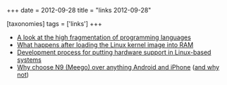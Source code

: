 +++
date = 2012-09-28
title = "links 2012-09-28"

[taxonomies]
tags = ['links']
+++

-   [A look at the high fragmentation of programming languages]
-   [What happens after loading the Linux kernel image into RAM]
-   [Development process for putting hardware support in Linux-based
    systems][What happens after loading the Linux kernel image into RAM]
-   [Why choose N9 (Meego) over anything Android and iPhone] ([and why
    not])

  [A look at the high fragmentation of programming languages]: http://stackoverflow.com/a/2116517/321731
  [What happens after loading the Linux kernel image into RAM]: http://unix.stackexchange.com/q/5117/688
  [Why choose N9 (Meego) over anything Android and iPhone]: http://www.kryogenix.org/days/2012/03/04/my-new-phone-2012-edition
  [and why not]: http://www.kryogenix.org/days/2012/08/03/me-and-the-nokia-n9
